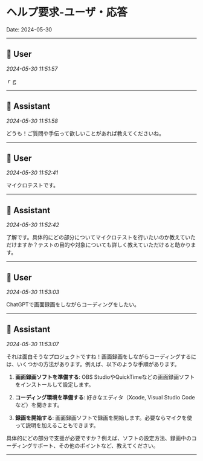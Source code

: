 # ヘルプ要求-ユーザ・応答

Date: 2024-05-30

---

## 👤 User
*2024-05-30 11:51:57*

ｒｇ

---

## 🤖 Assistant
*2024-05-30 11:51:58*

どうも！ご質問や手伝って欲しいことがあれば教えてくださいね。

---

## 👤 User
*2024-05-30 11:52:41*

マイクロテストです。

---

## 🤖 Assistant
*2024-05-30 11:52:42*

了解です。具体的にどの部分についてマイクロテストを行いたいのか教えていただけますか？テストの目的や対象についても詳しく教えていただけると助かります。

---

## 👤 User
*2024-05-30 11:53:03*

ChatGPTで画面録画をしながらコーディングをしたい。

---

## 🤖 Assistant
*2024-05-30 11:53:07*

それは面白そうなプロジェクトですね！画面録画をしながらコーディングするには、いくつかの方法があります。例えば、以下のような手順があります。

1. **画面録画ソフトを準備する**: OBS StudioやQuickTimeなどの画面録画ソフトをインストールして設定します。

2. **コーディング環境を準備する**: 好きなエディタ（Xcode, Visual Studio Codeなど）を開きます。

3. **録画を開始する**: 画面録画ソフトで録画を開始します。必要ならマイクを使って説明を加えることもできます。

具体的にどの部分で支援が必要ですか？例えば、ソフトの設定方法、録画中のコーディングサポート、その他のポイントなど、教えてください。

---
